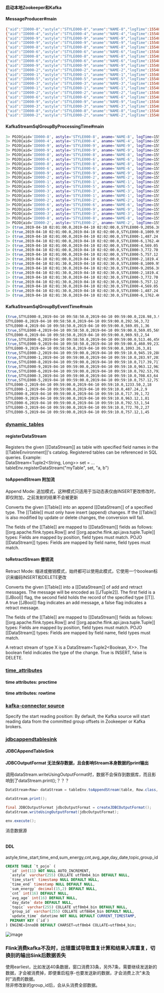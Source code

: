 #### 启动本地Zookeeper和Kafka

#### MessageProducer#main

```bash
{"aid":"ID000-8","astyle":"STYLE000-8","aname":"NAME-8","logTime":1554861531221,"energy":3.92,"age":72}
{"aid":"ID000-4","astyle":"STYLE000-4","aname":"NAME-4","logTime":1554861532524,"energy":569.05,"age":36}
{"aid":"ID000-9","astyle":"STYLE000-9","aname":"NAME-9","logTime":1554861533526,"energy":399.86,"age":81}
{"aid":"ID000-9","astyle":"STYLE000-9","aname":"NAME-9","logTime":1554861534528,"energy":460.99,"age":81}
{"aid":"ID000-8","astyle":"STYLE000-8","aname":"NAME-8","logTime":1554861535532,"energy":228.98,"age":72}
{"aid":"ID000-6","astyle":"STYLE000-6","aname":"NAME-6","logTime":1554861536535,"energy":513.46,"age":54}
{"aid":"ID000-8","astyle":"STYLE000-8","aname":"NAME-8","logTime":1554861537539,"energy":59.66,"age":72}
{"aid":"ID000-6","astyle":"STYLE000-6","aname":"NAME-6","logTime":1554861538544,"energy":456.47,"age":54}
{"aid":"ID000-9","astyle":"STYLE000-9","aname":"NAME-9","logTime":1554861539549,"energy":232.41,"age":81}
{"aid":"ID000-2","astyle":"STYLE000-2","aname":"NAME-2","logTime":1554861540555,"energy":945.19,"age":18}
{"aid":"ID000-1","astyle":"STYLE000-1","aname":"NAME-1","logTime":1554861541559,"energy":283.97,"age":9}
{"aid":"ID000-5","astyle":"STYLE000-5","aname":"NAME-5","logTime":1554861542561,"energy":757.12,"age":45}
{"aid":"ID000-3","astyle":"STYLE000-3","aname":"NAME-3","logTime":1554861543566,"energy":64.07,"age":27}
{"aid":"ID000-1","astyle":"STYLE000-1","aname":"NAME-1","logTime":1554861544570,"energy":203.27,"age":9}
{"aid":"ID000-2","astyle":"STYLE000-2","aname":"NAME-2","logTime":1554861545573,"energy":288.31,"age":18}
{"aid":"ID000-6","astyle":"STYLE000-6","aname":"NAME-6","logTime":1554861546575,"energy":792.53,"age":54}
{"aid":"ID000-9","astyle":"STYLE000-9","aname":"NAME-9","logTime":1554861547581,"energy":963.12,"age":81}
{"aid":"ID000-3","astyle":"STYLE000-3","aname":"NAME-3","logTime":1554861548583,"energy":708.63,"age":27}
{"aid":"ID000-8","astyle":"STYLE000-8","aname":"NAME-8","logTime":1554861549589,"energy":717.39,"age":72}
{"aid":"ID000-2","astyle":"STYLE000-2","aname":"NAME-2","logTime":1554861550594,"energy":585.91,"age":18}
```

#### KafkaStreamSqlGroupByProcessingTime#main

```bash
3> POJO{aid='ID000-8', astyle='STYLE000-8', aname='NAME-8', logTime=1554861531221, energy=3.92, age=72}
3> POJO{aid='ID000-4', astyle='STYLE000-4', aname='NAME-4', logTime=1554861532524, energy=569.05, age=36}
3> POJO{aid='ID000-9', astyle='STYLE000-9', aname='NAME-9', logTime=1554861533526, energy=399.86, age=81}
3> POJO{aid='ID000-9', astyle='STYLE000-9', aname='NAME-9', logTime=1554861534528, energy=460.99, age=81}
3> POJO{aid='ID000-8', astyle='STYLE000-8', aname='NAME-8', logTime=1554861535532, energy=228.98, age=72}
3> POJO{aid='ID000-6', astyle='STYLE000-6', aname='NAME-6', logTime=1554861536535, energy=513.46, age=54}
3> POJO{aid='ID000-8', astyle='STYLE000-8', aname='NAME-8', logTime=1554861537539, energy=59.66, age=72}
3> POJO{aid='ID000-6', astyle='STYLE000-6', aname='NAME-6', logTime=1554861538544, energy=456.47, age=54}
3> POJO{aid='ID000-9', astyle='STYLE000-9', aname='NAME-9', logTime=1554861539549, energy=232.41, age=81}
3> POJO{aid='ID000-2', astyle='STYLE000-2', aname='NAME-2', logTime=1554861540555, energy=945.19, age=18}
3> POJO{aid='ID000-1', astyle='STYLE000-1', aname='NAME-1', logTime=1554861541559, energy=283.97, age=9}
3> POJO{aid='ID000-5', astyle='STYLE000-5', aname='NAME-5', logTime=1554861542561, energy=757.12, age=45}
3> POJO{aid='ID000-3', astyle='STYLE000-3', aname='NAME-3', logTime=1554861543566, energy=64.07, age=27}
3> POJO{aid='ID000-1', astyle='STYLE000-1', aname='NAME-1', logTime=1554861544570, energy=203.27, age=9}
3> POJO{aid='ID000-2', astyle='STYLE000-2', aname='NAME-2', logTime=1554861545573, energy=288.31, age=18}
3> POJO{aid='ID000-6', astyle='STYLE000-6', aname='NAME-6', logTime=1554861546575, energy=792.53, age=54}
3> POJO{aid='ID000-9', astyle='STYLE000-9', aname='NAME-9', logTime=1554861547581, energy=963.12, age=81}
3> POJO{aid='ID000-3', astyle='STYLE000-3', aname='NAME-3', logTime=1554861548583, energy=708.63, age=27}
3> POJO{aid='ID000-8', astyle='STYLE000-8', aname='NAME-8', logTime=1554861549589, energy=717.39, age=72}
3> POJO{aid='ID000-2', astyle='STYLE000-2', aname='NAME-2', logTime=1554861550594, energy=585.91, age=18}
3> (true,2019-04-10 02:01:00.0,2019-04-10 02:02:00.0,STYLE000-9,2056.38,4)
2> (true,2019-04-10 02:01:00.0,2019-04-10 02:02:00.0,STYLE000-8,1009.95,4)
1> (true,2019-04-10 02:01:00.0,2019-04-10 02:02:00.0,STYLE000-1,487.24,2)
3> (true,2019-04-10 02:01:00.0,2019-04-10 02:02:00.0,STYLE000-6,1762.46,3)
2> (true,2019-04-10 02:01:00.0,2019-04-10 02:02:00.0,STYLE000-4,569.05,1)
1> (true,2019-04-10 02:01:00.0,2019-04-10 02:02:00.0,STYLE000-3,772.70,2)
3> (true,2019-04-10 02:01:00.0,2019-04-10 02:02:00.0,STYLE000-5,757.12,1)
2> (true,2019-04-10 02:01:00.0,2019-04-10 02:02:00.0,STYLE000-2,1819.41,3)
2> (true,2019-04-10 02:01:30.0,2019-04-10 02:02:30.0,STYLE000-8,1009.95,4)
3> (true,2019-04-10 02:01:30.0,2019-04-10 02:02:30.0,STYLE000-9,2056.38,4)
2> (true,2019-04-10 02:01:30.0,2019-04-10 02:02:30.0,STYLE000-2,1819.41,3)
1> (true,2019-04-10 02:01:30.0,2019-04-10 02:02:30.0,STYLE000-3,772.70,2)
3> (true,2019-04-10 02:01:30.0,2019-04-10 02:02:30.0,STYLE000-5,757.12,1)
2> (true,2019-04-10 02:01:30.0,2019-04-10 02:02:30.0,STYLE000-4,569.05,1)
1> (true,2019-04-10 02:01:30.0,2019-04-10 02:02:30.0,STYLE000-1,487.24,2)
3> (true,2019-04-10 02:01:30.0,2019-04-10 02:02:30.0,STYLE000-6,1762.46,3)
```

#### KafkaStreamSqlGroupByEventTime#main

```bash
(true,STYLE000-8,2019-04-10 09:58:50.0,2019-04-10 09:59:00.0,228.98,3.92)
STYLE000-8,2019-04-10 09:58:50.0,2019-04-10 09:59:00.0,292.56,3,72
STYLE000-4,2019-04-10 09:58:50.0,2019-04-10 09:59:00.0,569.05,1,36
(true,STYLE000-4,2019-04-10 09:58:50.0,2019-04-10 09:59:00.0,569.05,569.05)
STYLE000-6,2019-04-10 09:58:50.0,2019-04-10 09:59:00.0,969.93,2,54
(true,STYLE000-6,2019-04-10 09:58:50.0,2019-04-10 09:59:00.0,513.46,456.47)
(true,STYLE000-9,2019-04-10 09:58:50.0,2019-04-10 09:59:00.0,460.99,232.41)
STYLE000-9,2019-04-10 09:58:50.0,2019-04-10 09:59:00.0,1093.26,3,81
(true,STYLE000-2,2019-04-10 09:59:00.0,2019-04-10 09:59:10.0,945.19,288.31)
(true,STYLE000-1,2019-04-10 09:59:00.0,2019-04-10 09:59:10.0,283.97,203.27)
(true,STYLE000-8,2019-04-10 09:59:00.0,2019-04-10 09:59:10.0,717.39,717.39)
(true,STYLE000-9,2019-04-10 09:59:00.0,2019-04-10 09:59:10.0,963.12,963.12)
(true,STYLE000-6,2019-04-10 09:59:00.0,2019-04-10 09:59:10.0,792.53,792.53)
(true,STYLE000-3,2019-04-10 09:59:00.0,2019-04-10 09:59:10.0,708.63,64.07)
(true,STYLE000-5,2019-04-10 09:59:00.0,2019-04-10 09:59:10.0,757.12,757.12)
STYLE000-2,2019-04-10 09:59:00.0,2019-04-10 09:59:10.0,1233.50,2,18
STYLE000-1,2019-04-10 09:59:00.0,2019-04-10 09:59:10.0,487.24,2,9
STYLE000-8,2019-04-10 09:59:00.0,2019-04-10 09:59:10.0,717.39,1,72
STYLE000-9,2019-04-10 09:59:00.0,2019-04-10 09:59:10.0,963.12,1,81
STYLE000-6,2019-04-10 09:59:00.0,2019-04-10 09:59:10.0,792.53,1,54
STYLE000-3,2019-04-10 09:59:00.0,2019-04-10 09:59:10.0,772.70,2,27
STYLE000-5,2019-04-10 09:59:00.0,2019-04-10 09:59:10.0,757.12,1,45
```

### [dynamic_tables](https://ci.apache.org/projects/flink/flink-docs-stable/dev/table/streaming/dynamic_tables.html)

#### registerDataStream

Registers the given [[DataStream]] as table with specified field names in the [[TableEnvironment]]'s catalog.
Registered tables can be referenced in SQL queries.
Example:  
DataStream<Tuple2<String, Long>> set = ...
tableEnv.registerDataStream("myTable", set, "a, b")

#### toAppendStream 附加流

Append Mode: 追加模式，这种模式只适用于当动态表仅由INSERT更改修改时，即仅附加，之前发射的结果不会被更新

Converts the given [[Table]] into an append [[DataStream]] of a specified type.
The [[Table]] must only have insert (append) changes. If the [[Table]] is also modified by update or delete changes, the conversion will fail.

The fields of the [[Table]] are mapped to [[DataStream]] fields as follows:
[[org.apache.flink.types.Row]] and [[org.apache.flink.api.java.tuple.Tuple]]
types: Fields are mapped by position, field types must match.
POJO [[DataStream]] types: Fields are mapped by field name, field types must match.

#### toRetractStream 撤销流

Retract Mode: 缩进或撤销模式，始终都可以使用此模式，它使用一个boolean标识来编码INSERT和DELETE更改

Converts the given [[Table]] into a [[DataStream]] of add and retract messages.
The message will be encoded as [[JTuple2]]. The first field is a [[JBool]] flag, the second field holds the record of the specified type [[T]].
A true [[JBool]] flag indicates an add message, a false flag indicates a retract message.

The fields of the [[Table]] are mapped to [[DataStream]] fields as follows:
[[org.apache.flink.types.Row]] and [[org.apache.flink.api.java.tuple.Tuple]]
types: Fields are mapped by position, field types must match.
POJO [[DataStream]] types: Fields are mapped by field name, field types must match.

A retract stream of type X is a DataStream<Tuple2<Boolean, X>>. 
The boolean field indicates the type of the change. 
True is INSERT, false is DELETE.

### [time_attributes](https://ci.apache.org/projects/flink/flink-docs-stable/dev/table/streaming/time_attributes.html)

#### time attributes: proctime
#### time attributes: rowtime

### [kafka-connector source](https://ci.apache.org/projects/flink/flink-docs-stable/dev/table/connect.html#kafka-connector)

Specify the start reading position: By default, the Kafka source will start reading data from the committed group offsets in Zookeeper or Kafka brokers. 

### [jdbcappendtablesink](https://ci.apache.org/projects/flink/flink-docs-stable/dev/table/connect.html#jdbcappendtablesink)

#### JDBCAppendTableSink

#### JDBCOutputFormat 无法保存数据，且会影响Stream本身数据的print输出

调用dataStream.writeUsingOutputFormat时，数据不会保存到数据库，而且影响到了dataStream.print();？？？

```java
DataStream<Row> dataStream = tableEnv.toAppendStream(table, Row.class, tableEnv.queryConfig());

dataStream.print();

final JDBCOutputFormat jdbcOutputFormat = createJDBCOutputFormat();
dataStream.writeUsingOutputFormat(jdbcOutputFormat);

env.execute();
```

消息数据源

```bash

```

#### DDL

astyle,time_start,time_end,sum_energy,cnt,avg_age,day_date,topic,group_id

```sql
CREATE TABLE `t_pojo` (
  `id` int(11) NOT NULL AUTO_INCREMENT,
  `astyle` varchar(255) COLLATE utf8mb4_bin DEFAULT NULL,
  `time_start` timestamp NULL DEFAULT NULL,
  `time_end` timestamp NULL DEFAULT NULL,
  `sum_energy` decimal(15,2) DEFAULT NULL,
  `cnt` int(16) DEFAULT NULL,
  `avg_age` int(16) DEFAULT NULL,
  `day_date` date DEFAULT NULL,
  `topic` varchar(255) COLLATE utf8mb4_bin DEFAULT NULL,
  `group_id` varchar(255) COLLATE utf8mb4_bin DEFAULT NULL,
  `update_time` datetime NOT NULL DEFAULT CURRENT_TIMESTAMP,
  PRIMARY KEY (`id`)
) ENGINE=InnoDB DEFAULT CHARSET=utf8mb4 COLLATE=utf8mb4_bin;
```

![image](http://images.icocoro.me/images/new/20190411.png)

### Flink消费kafka不及时，出错重试导致重复计算和结果入库重复，切换别的输出Sink后数据丢失

使用earliest，比如发送40条数据，窗口消费33条，另外7条，需要继续发送新的数据，才会被消费掉，即便重启程序-也要发送新的数据，才会消费上次"未及时"消费的数据。  
除非修改新的group_id后，会从头消费全部数据。